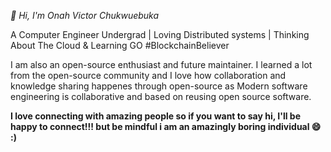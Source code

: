 <p><i>👋 Hi, I'm Onah Victor Chukwuebuka</i><p>
A Computer Engineer Undergrad | Loving Distributed systems | Thinking About The Cloud & Learning GO #BlockchainBeliever

I am also an open-source enthusiast and future maintainer. I learned a lot from the open-source community and I love how collaboration and knowledge sharing happenes through open-source as Modern software engineering is collaborative and based on reusing open source software. 

<!-- <p align="center">
  <img width="400" height="300" src="https://github.com/abhisheknaiidu/abhisheknaiidu/raw/master/code.gif?raw=true" alt="">
</p>
 -->
<b>I love connecting with amazing people so if you want to say hi, I'll be happy to connect!!! but be mindful i am an amazingly boring individual 😄 :)</b>



